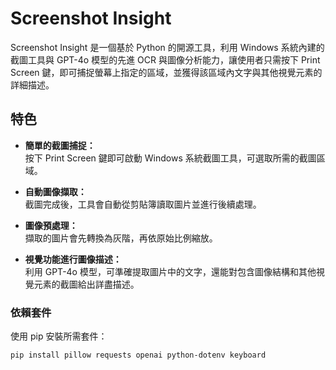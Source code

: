 # Screenshot Insight

Screenshot Insight 是一個基於 Python 的開源工具，利用 Windows 系統內建的截圖工具與 GPT-4o 模型的先進 OCR 與圖像分析能力，讓使用者只需按下 Print Screen 鍵，即可捕捉螢幕上指定的區域，並獲得該區域內文字與其他視覺元素的詳細描述。

## 特色

- **簡單的截圖捕捉：**  
  按下 Print Screen 鍵即可啟動 Windows 系統截圖工具，可選取所需的截圖區域。

- **自動圖像擷取：**  
  截圖完成後，工具會自動從剪貼簿讀取圖片並進行後續處理。

- **圖像預處理：**  
  擷取的圖片會先轉換為灰階，再依原始比例縮放。

- **視覺功能進行圖像描述：**  
  利用 GPT-4o 模型，可準確提取圖片中的文字，還能對包含圖像結構和其他視覺元素的截圖給出詳盡描述。

### 依賴套件

使用 pip 安裝所需套件：

```sh
pip install pillow requests openai python-dotenv keyboard
